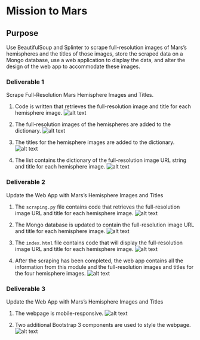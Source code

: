 # Mission to Mars

## Purpose
Use BeautifulSoup and Splinter to scrape full-resolution images of Mars’s hemispheres and the titles of those images, store the scraped data on a Mongo database, use a web application to display the data, and alter the design of the web app to accommodate these images.

### Deliverable 1
Scrape Full-Resolution Mars Hemisphere Images and Titles.

1. Code is written that retrieves the full-resolution image and title for each hemisphere image.
![alt text](http://url/to/img.png)

2. The full-resolution images of the hemispheres are added to the dictionary.
![alt text](http://url/to/img.png) 

3. The titles for the hemisphere images are added to the dictionary.
![alt text](http://url/to/img.png)

4. The list contains the dictionary of the full-resolution image URL string and title for each hemisphere image.
![alt text](http://url/to/img.png)


### Deliverable 2
Update the Web App with Mars’s Hemisphere Images and Titles 

1. The `scraping.py` file contains code that retrieves the full-resolution image URL and title for each hemisphere image.
![alt text](http://url/to/img.png)

2. The Mongo database is updated to contain the full-resolution image URL and title for each hemisphere image.
![alt text](http://url/to/img.png) 

3. The `index.html` file contains code that will display the full-resolution image URL and title for each hemisphere image.
![alt text](http://url/to/img.png)

4. After the scraping has been completed, the web app contains all the information from this module and the full-resolution images and titles for the four hemisphere images.
![alt text](http://url/to/img.png)

### Deliverable 3
Update the Web App with Mars’s Hemisphere Images and Titles 

1. The webpage is mobile-responsive.
![alt text](http://url/to/img.png)

2. Two additional Bootstrap 3 components are used to style the webpage.
![alt text](http://url/to/img.png) 
